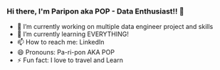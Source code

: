 ### Hi there, I'm Paripon aka POP - Data Enthusiast!! 👋 

<!--
**paripon123/paripon123** is a ✨ _special_ ✨ repository because its `README.md` (this file) appears on your GitHub profile.
-->


- 🔭 I’m currently working on multiple data engineer project and skills
- 🌱 I’m currently learning EVERYTHING!
- 📫 How to reach me: LinkedIn
- 😄 Pronouns: Pa-ri-pon AKA POP
- ⚡ Fun fact: I love to travel and Learn

